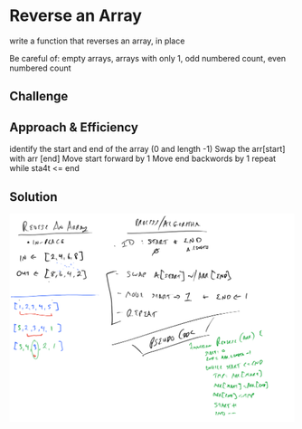 # Reverse an Array
write a function that reverses an array, in place

Be careful of: empty arrays, arrays with only 1, odd numbered count, even numbered count

## Challenge
<!-- Description of the challenge -->

## Approach & Efficiency
<!-- What approach did you take? Why? What is the Big O space/time for this approach? -->

identify the start and end of the array (0 and length -1)
Swap the arr[start] with arr [end]
Move start forward by 1
Move end backwords by 1 
repeat while sta4t <= end 


## Solution
<!-- Embedded whiteboard image -->
![whiteboard](whiteboard.png)
